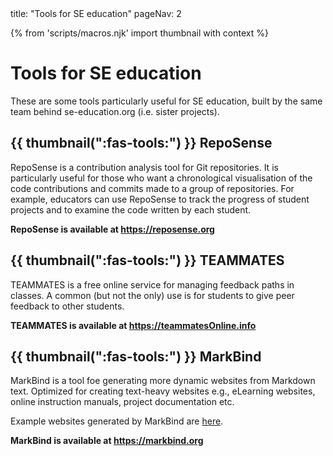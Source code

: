 <frontmatter>
  title: "Tools for SE education"
  pageNav: 2
</frontmatter>

{% from 'scripts/macros.njk' import thumbnail with context %}

# Tools for SE education

<div class="lead">

These are some tools particularly useful for SE education, built by the same team behind se-education.org (i.e. sister projects).
</div>

<!-- --------------------------------------------------------------------------------------------------------- -->

## {{ thumbnail(":fas-tools:") }} RepoSense

RepoSense is a contribution analysis tool for Git repositories. It is particularly useful for those who want a chronological visualisation of the code contributions and commits made to a group of repositories. For example, educators can use RepoSense to track the progress of student projects and to examine the code written by each student.

<pic src="https://reposense.github.io/RepoSense/images/rampchart.png"></pic>

**RepoSense is available at https://reposense.org**

<!-- --------------------------------------------------------------------------------------------------------- -->

## {{ thumbnail(":fas-tools:") }} TEAMMATES

TEAMMATES is a free online service for managing feedback paths in classes. A common (but not the only) use is for students to give peer feedback to other students.

<pic src="http://teammatesv4.appspot.com/images/overview.png"></pic>

**TEAMMATES is available at https://teammatesOnline.info**

<!-- --------------------------------------------------------------------------------------------------------- -->

## {{ thumbnail(":fas-tools:") }} MarkBind

MarkBind is a tool foe generating more dynamic websites from Markdown text. Optimized for creating text-heavy websites e.g., eLearning websites, online instruction manuals, project documentation etc.

<pic src="https://markbind.org/images/logo-lightbackground.png"></pic>

Example websites generated by MarkBind are [here](https://markbind.org/showcase.html).

**MarkBind is available at https://markbind.org**
